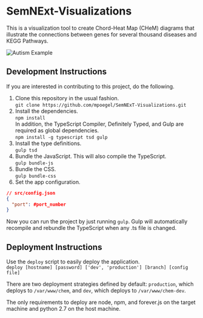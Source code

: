 # SemNExt-Visualizations

This is a visualization tool to create Chord-Heat Map (CHeM) diagrams that
illustrate the connections between genes for several thousand diseases and KEGG
Pathways.

![Autism Example](http://i.imgur.com/jCgAYV6.png?1 "CHeM Diagram generated for
Autism")

## Development Instructions

If you are interested in contributing to this project, do the following.

1. Clone this repository in the usual fashion. <br>
    `git clone https://github.com/mpoegel/SemNExT-Visualizations.git`
2. Install the dependencies. <br>
    `npm install` <br>
    In addition, the TypeScript Compiler, Definitely Typed, and Gulp are
    required as global dependencies. <br>
    `npm install -g typescript tsd gulp`
3. Install the type definitions. <br>
    `gulp tsd`
4. Bundle the JavaScript. This will also compile the TypeScript. <br>
    `gulp bundle-js`
5. Bundle the CSS. <br>
    `gulp bundle-css`
6. Set the app configuration.

``` json
// src/config.json
{
  "port": #port_number
}
```

Now you can run the project by just running `gulp`. Gulp will automatically
recompile and rebundle the TypeScript when any .ts file is changed.

## Deployment Instructions

Use the `deploy` script to easily deploy the application. <br>
`deploy [hostname] [password] ['dev', 'production'] [branch] [config file]` 

There are two deployment strategies defined by default: `production`, which deploys to `/var/www/chem`, and `dev`, which deploys to `/var/www/chem-dev`.

The only requirements to deploy are node, npm, and forever.js on the target 
machine and python 2.7 on the host machine.

